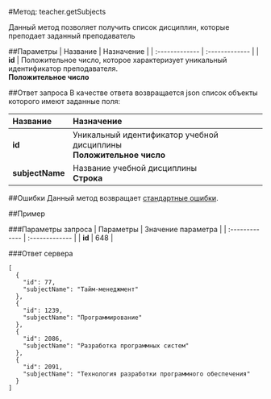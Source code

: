 #Метод: teacher.getSubjects<a name="teacher.getSubjects"/>

Данный метод позволяет получить список дисциплин, которые преподает заданный преподаватель

##Параметры
| Название     | Назначение     |
| :------------- | :------------- |
| **id**       | Положительное число, которое характеризует уникальный идентификатор преподавателя.  <br>**Положительное число**

##Ответ запроса
В качестве ответа возвращается json список объекты которого имеют заданные поля:

| Название        | Назначение     |
| :------------- | :------------- |
|**id**               | Уникальный идентификатор учебной дисциплины<br>**Положительное число**
|**subjectName**       | Название учебной дисциплины<br>**Строка**


##Ошибки
Данный метод возвращает [стандартные ошибки](#errors).<br>

##Пример

###Параметры запроса
| Параметры | Значение параметра     |
| :------------- | :------------- |
| **id**       | 648       |

###Ответ сервера

```
[
  {
    "id": 77,
    "subjectName": "Тайм-менеджмент"
  },
  {
    "id": 1239,
    "subjectName": "Программирование"
  },
  {
    "id": 2086,
    "subjectName": "Разработка программных систем"
  },
  {
    "id": 2091,
    "subjectName": "Технология разработки программного обеспечения"
  }
]
```
